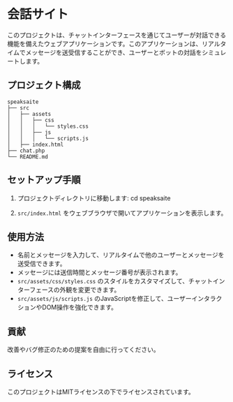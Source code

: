 # 会話サイト

このプロジェクトは、チャットインターフェースを通じてユーザーが対話できる機能を備えたウェブアプリケーションです。このアプリケーションは、リアルタイムでメッセージを送受信することができ、ユーザーとボットの対話をシミュレートします。

## プロジェクト構成

```
speaksaite
├── src
│   ├── assets
│   │   ├── css
│   │   │   └── styles.css
│   │   ├── js
│   │   │   └── scripts.js
│   ├── index.html
├── chat.php
└── README.md
```


## セットアップ手順

1. プロジェクトディレクトリに移動します:
cd speaksaite

2. `src/index.html` をウェブブラウザで開いてアプリケーションを表示します。

## 使用方法

- 名前とメッセージを入力して、リアルタイムで他のユーザーとメッセージを送受信できます。
- メッセージには送信時間とメッセージ番号が表示されます。
- `src/assets/css/styles.css` のスタイルをカスタマイズして、チャットインターフェースの外観を変更できます。
- `src/assets/js/scripts.js` のJavaScriptを修正して、ユーザーインタラクションやDOM操作を強化できます。

## 貢献

改善やバグ修正のための提案を自由に行ってください。

## ライセンス

このプロジェクトはMITライセンスの下でライセンスされています。